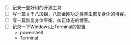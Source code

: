 - [ ] 记录一些好用的开源工具
- [ ] 写一篇关于八段锦、八部金刚功之类养生恢复身体的博客。
- [ ] 写一篇恢复身体平衡，纠正体态的博客。
- [ ] 记录一下Windows上Terminal的配置
  - powershell
  - Terminal
